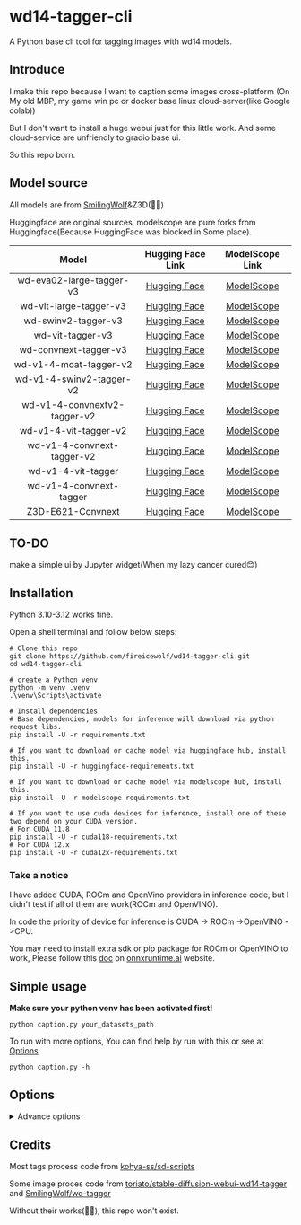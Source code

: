 # wd14-tagger-cli

A Python base cli tool for tagging images with wd14 models.

## Introduce

I make this repo because I want to caption some images cross-platform (On My old MBP, my game win pc or docker base
linux cloud-server(like Google colab))

But I don't want to install a huge webui just for this little work. And some cloud-service are unfriendly to gradio base
ui.

So this repo born.

## Model source

All models are from [SmilingWolf](https://huggingface.co/SmilingWolf)&Z3D(👏👏)

Huggingface are original sources, modelscope are pure forks from Huggingface(Because HuggingFace was blocked in Some
place).

|            Model             |                                Hugging Face Link                                |                                     ModelScope Link                                     |
|:----------------------------:|:-------------------------------------------------------------------------------:|:---------------------------------------------------------------------------------------:|
|   wd-eva02-large-tagger-v3   |   [Hugging Face](https://huggingface.co/SmilingWolf/wd-eva02-large-tagger-v3)   |   [ModelScope](https://www.modelscope.cn/models/fireicewolf/wd-eva02-large-tagger-v3)   |
|    wd-vit-large-tagger-v3    |    [Hugging Face](https://huggingface.co/SmilingWolf/wd-vit-large-tagger-v3)    |    [ModelScope](https://www.modelscope.cn/models/fireicewolf/wd-vit-large-tagger-v3)    |
|     wd-swinv2-tagger-v3      |     [Hugging Face](https://huggingface.co/SmilingWolf/wd-swinv2-tagger-v3)      |     [ModelScope](https://www.modelscope.cn/models/fireicewolf/wd-swinv2-tagger-v3)      |
|       wd-vit-tagger-v3       |       [Hugging Face](https://huggingface.co/SmilingWolf/wd-vit-tagger-v3)       |       [ModelScope](https://www.modelscope.cn/models/fireicewolf/wd-vit-tagger-v3)       |
|    wd-convnext-tagger-v3     |    [Hugging Face](https://huggingface.co/SmilingWolf/wd-convnext-tagger-v3)     |    [ModelScope](https://www.modelscope.cn/models/fireicewolf/wd-convnext-tagger-v3)     |
|    wd-v1-4-moat-tagger-v2    |    [Hugging Face](https://huggingface.co/SmilingWolf/wd-v1-4-moat-tagger-v2)    |    [ModelScope](https://www.modelscope.cn/models/fireicewolf/wd-v1-4-moat-tagger-v2)    |
|   wd-v1-4-swinv2-tagger-v2   |   [Hugging Face](https://huggingface.co/SmilingWolf/wd-v1-4-swinv2-tagger-v2)   |   [ModelScope](https://www.modelscope.cn/models/fireicewolf/wd-v1-4-swinv2-tagger-v2)   |
| wd-v1-4-convnextv2-tagger-v2 | [Hugging Face](https://huggingface.co/SmilingWolf/wd-v1-4-convnextv2-tagger-v2) | [ModelScope](https://www.modelscope.cn/models/fireicewolf/wd-v1-4-convnextv2-tagger-v2) |
|    wd-v1-4-vit-tagger-v2     |    [Hugging Face](https://huggingface.co/SmilingWolf/wd-v1-4-vit-tagger-v2)     |    [ModelScope](https://www.modelscope.cn/models/fireicewolf/wd-v1-4-vit-tagger-v2)     |
|  wd-v1-4-convnext-tagger-v2  |  [Hugging Face](https://huggingface.co/SmilingWolf/wd-v1-4-convnext-tagger-v2)  |  [ModelScope](https://www.modelscope.cn/models/fireicewolf/wd-v1-4-convnext-tagger-v2)  |
|      wd-v1-4-vit-tagger      |      [Hugging Face](https://huggingface.co/SmilingWolf/wd-v1-4-vit-tagger)      |      [ModelScope](https://www.modelscope.cn/models/fireicewolf/wd-v1-4-vit-tagger)      |
|   wd-v1-4-convnext-tagger    |   [Hugging Face](https://huggingface.co/SmilingWolf/wd-v1-4-convnext-tagger)    |   [ModelScope](https://www.modelscope.cn/models/fireicewolf/wd-v1-4-convnext-tagger)    |
|      Z3D-E621-Convnext       |         [Hugging Face](https://huggingface.co/toynya/Z3D-E621-Convnext)         |      [ModelScope](https://www.modelscope.cn/models/fireicewolf/Z3D-E621-Convnext)       |

## TO-DO

make a simple ui by Jupyter widget(When my lazy cancer cured😊)

## Installation

Python 3.10-3.12 works fine.

Open a shell terminal and follow below steps:

```shell
# Clone this repo
git clone https://github.com/fireicewolf/wd14-tagger-cli.git
cd wd14-tagger-cli

# create a Python venv
python -m venv .venv
.\venv\Scripts\activate

# Install dependencies
# Base dependencies, models for inference will download via python request libs.
pip install -U -r requirements.txt

# If you want to download or cache model via huggingface hub, install this.
pip install -U -r huggingface-requirements.txt

# If you want to download or cache model via modelscope hub, install this.
pip install -U -r modelscope-requirements.txt

# If you want to use cuda devices for inference, install one of these two depend on your CUDA version.
# For CUDA 11.8
pip install -U -r cuda118-requirements.txt
# For CUDA 12.x
pip install -U -r cuda12x-requirements.txt
```

### Take a notice

I have added CUDA, ROCm and OpenVino providers in inference code, but I didn't test if all of them are work(ROCm and
OpenVINO).

In code the priority of device for inference is CUDA -> ROCm ->OpenVINO ->CPU.

You may need to install extra sdk or pip package for ROCm or OpenVINO to work,
Please follow this [doc](https://onnxruntime.ai/docs/execution-providers/#summary-of-supported-execution-providers)
on [onnxruntime.ai](https://onnxruntime.ai/docs/execution-providers/#summary-of-supported-execution-providers) website.

## Simple usage

__Make sure your python venv has been activated first!__

```shell
python caption.py your_datasets_path
```

To run with more options, You can find help by run with this or see at [Options](#options)

```shell
python caption.py -h
```

## <span id="options">Options</span>

<details>
    <summary>Advance options</summary>

`--recursive`

Will include all support images format in your input datasets path and its subpath.

`--force_use_cpu`

Force use cpu for inference.

`--batch_size N`

Batch size for inference, default is 1.

`--model_name MODEL_NAME`

Onnx model name used for inference, default is wd-swinv2-v3(For more model, please check config/default.json)

`--model_site MODEL_SITE`

Model site where onnx model download from(huggingface or modelscope), default is huggingface.

`--models_save_path MODEL_SAVE_PATH`

Path for models to save, default is models(under project folder).

`--download_method `

Download models via sdk or url, default is sdk.

If huggingface hub or modelscope sdk not installed or download failed, will auto retry with url download.

`--use_sdk_cache`

Use huggingface or modelscope sdk cache to store models, this option need huggingface_hub or modelscope sdk installed.

If this enabled, `--models_save_path` will be ignored.

`--custom_onnx_path CUSTOM_ONNX_PATH`
`--custom_csv_path CUSTOM_CSV_PATH`

This two args need to be used together. You can use your exist model.

`--custom_caption_save_path CUSTOM_CAPTION_SAVE_PATH`

Save caption files to a custom path but not with images(But keep their directory structure)

`--log_level LOG_LEVEL`

Log level for terminal console and log file, default is `INFO`(`DEBUG`,`INFO`,`WARNING`,`ERROR`,`CRITICAL`)

`--save_logs`

Save logs to a file, log will be saved at same level with `data_dir_path`

`--caption_extension CAPTION_EXTENSION`

Caption file extension, default is `.txt`

`--append_tags APPEND_TAGS`

Append tags to caption file if existed.

`--not_overwrite`

Do not overwrite caption file if it existed.

`--remove_underscore`

Remove "_" symbol in tags(not include kmoji like o_o).

`--undesired_tags UNDESIRED_TAGS`

Tags you don't want appeared in captions, seperate them with comma like `"black,yellow"`

`--tags_frequency`

Enable this will make a statistics of the tags occurred frequency.

`--threshold THRESHOLD`

Threshold of confidence to add a tag to caption, default value is 0.35

`--general_threshold GENERAL_THRESHOLD`

Threshold of confidence to add a tag from general category, if not defined, will use `--threshold` as it.

`--character_threshold CHARACTER_THRESHOLD`

Threshold of confidence to add a tag from character category, if not defined, will use `--threshold` as it.

`--add_rating_tags_to_first`

Add rating tags at the beginning of caption.

`--add_rating_tags_to_last`

Add rating tags at the end of caption.

`--character_tags_first`

Make character_tags to the beginning of caption.

`--always_first_tags ALWAYS_FIRST_TAGS`

Tags(separate with comma like "1boy,solo") you want to put in the beginning of caption.

`--caption_separator CAPTION_SEPARATOR`

Separator for captions(include space if needed), default is `", "`.

`--tag_replacement TAG_REPLACEMENT`

tag replacement in the format of `"source1,target1;source2,target2; ..."`.

Escape `,` and `;` with `\`. e.g. `"tag1,tag2;tag3,tag4"`

`--character_tag_expand`

Expand tag tail parenthesis to another tag for character tags.

e.g. `character_name_(series)` will be expanded to `character_name, series`.

</details>

## Credits

Most tags process code
from [kohya-ss/sd-scripts](https://github.com/kohya-ss/sd-scripts/blob/main/finetune/tag_images_by_wd14_tagger.py)

Some image proces code
from [toriato/stable-diffusion-webui-wd14-tagger](https://github.com/Akegarasu/sd-webui-wd14-tagger/blob/master/tagger/dbimutils.py)
and [SmilingWolf/wd-tagger](https://huggingface.co/spaces/SmilingWolf/wd-tagger/blob/main/app.py)

Without their works(👏👏), this repo won't exist.